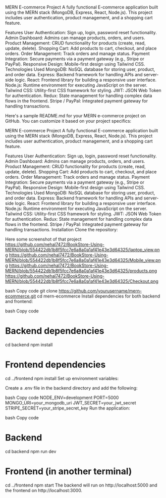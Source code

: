 MERN E-commerce Project
A fully functional E-commerce application built using the MERN stack (MongoDB, Express, React, Node.js). This project includes user authentication, product management, and a shopping cart feature.

Features
User Authentication: Sign up, login, password reset functionality.
Admin Dashboard: Admins can manage products, orders, and users.
Product Management: CRUD functionality for products (create, read, update, delete).
Shopping Cart: Add products to cart, checkout, and place orders.
Order Management: Track orders and manage status.
Payment Integration: Secure payments via a payment gateway (e.g., Stripe or PayPal).
Responsive Design: Mobile-first design using Tailwind CSS.
Technologies Used
MongoDB: NoSQL database for storing user, product, and order data.
Express: Backend framework for handling APIs and server-side logic.
React: Frontend library for building a responsive user interface.
Node.js: Runtime environment for executing JavaScript on the server.
Tailwind CSS: Utility-first CSS framework for styling.
JWT: JSON Web Token for authentication.
Redux: State management for handling complex data flows in the frontend.
Stripe / PayPal: Integrated payment gateway for handling transactions.

Here's a sample README.md for your MERN e-commerce project on GitHub. You can customize it based on your project specifics:

MERN E-commerce Project
A fully functional E-commerce application built using the MERN stack (MongoDB, Express, React, Node.js). This project includes user authentication, product management, and a shopping cart feature.

Features
User Authentication: Sign up, login, password reset functionality.
Admin Dashboard: Admins can manage products, orders, and users.
Product Management: CRUD functionality for products (create, read, update, delete).
Shopping Cart: Add products to cart, checkout, and place orders.
Order Management: Track orders and manage status.
Payment Integration: Secure payments via a payment gateway (e.g., Stripe or PayPal).
Responsive Design: Mobile-first design using Tailwind CSS.
Technologies Used
MongoDB: NoSQL database for storing user, product, and order data.
Express: Backend framework for handling APIs and server-side logic.
React: Frontend library for building a responsive user interface.
Node.js: Runtime environment for executing JavaScript on the server.
Tailwind CSS: Utility-first CSS framework for styling.
JWT: JSON Web Token for authentication.
Redux: State management for handling complex data flows in the frontend.
Stripe / PayPal: Integrated payment gateway for handling transactions.
Installation
Clone the repository:

Here some screenshot of that project
https://github.com/nehal7472/BookStore-Using-MERN/blob/554422db1b8f5fcc7e6a8a0a1af41e43e3d64325/laptop_view.png
https://github.com/nehal7472/BookStore-Using-MERN/blob/554422db1b8f5fcc7e6a8a0a1af41e43e3d64325/Mobile_view.png
https://github.com/nehal7472/BookStore-Using-MERN/blob/554422db1b8f5fcc7e6a8a0a1af41e43e3d64325/products.png
https://github.com/nehal7472/BookStore-Using-MERN/blob/554422db1b8f5fcc7e6a8a0a1af41e43e3d64325/Checkout.png

bash
Copy code
git clone https://github.com/yourusername/mern-ecommerce.git
cd mern-ecommerce
Install dependencies for both backend and frontend:

bash
Copy code
# Backend dependencies
cd backend
npm install

# Frontend dependencies
cd ../frontend
npm install
Set up environment variables:

Create a .env file in the backend directory and add the following:

bash
Copy code
NODE_ENV=development
PORT=5000
MONGO_URI=your_mongodb_uri
JWT_SECRET=your_jwt_secret
STRIPE_SECRET=your_stripe_secret_key
Run the application:

bash
Copy code
# Backend
cd backend
npm run dev

# Frontend (in another terminal)
cd ../frontend
npm start
The backend will run on http://localhost:5000 and the frontend on http://localhost:3000.
